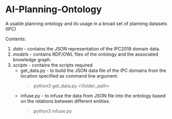 # AI-Planning-Ontology
A usable planning ontology and its usage in a broad set of planning datasets (IPC)

Contents:
1. *data* - contains the JSON representation of the IPC2018 domain data.
2. *models* - contains RDF/OWL files of the ontology and the associated knowledge graph.
3. *scripts* - contains the scripts required 
    - get_data.py - to build the JSON data file of the IPC domains from the location specified as command line argument.
        > python3 get_data.py <\folder_path>
    - infuse.py - to infuse the data from JSON file into the ontology based on the relations between different entities.
        > python3 infuse.py
